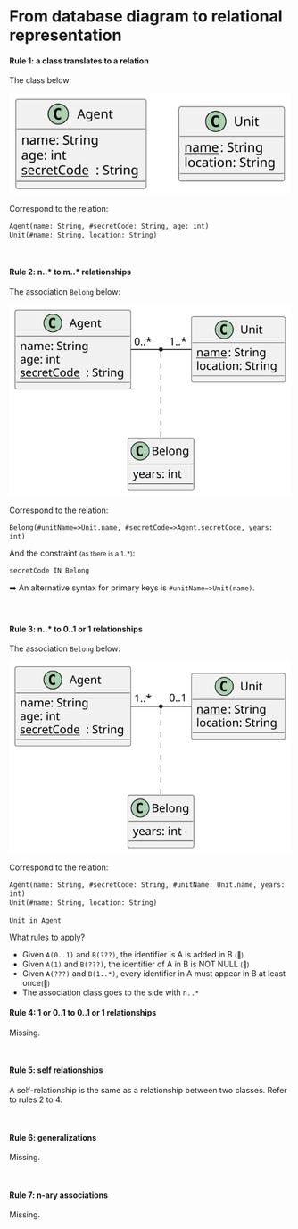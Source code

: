 # From database diagram to relational representation

<div class="row row-cols-lg-2"><div>

#### Rule 1: a class translates to a relation

The class below:

<div class="text-center">

![_uml/rule1.pu](_uml/rule1.svg)
</div>

Correspond to the relation:

```php!
Agent(name: String, #secretCode: String, age: int)
Unit(#name: String, location: String)
```

<br>

#### Rule 2: n..* to m..* relationships

The association `Belong` below:

<div class="text-center">

![_uml/rule2.pu](_uml/rule2.svg)
</div>

Correspond to the relation:

```php!
Belong(#unitName=>Unit.name, #secretCode=>Agent.secretCode, years: int)
```

And the constraint <small>(as there is a 1..*)</small>:

```php!
secretCode IN Belong
```

➡️ An alternative syntax for primary keys is `#unitName=>Unit(name)`.

<br>

#### Rule 3: n..* to 0..1 or 1 relationships

The association `Belong` below:

<div class="text-center">

![_uml/rule3.pu](_uml/rule3.svg)
</div>

Correspond to the relation:

```php!
Agent(name: String, #secretCode: String, #unitName: Unit.name, years: int)
Unit(#name: String, location: String)

Unit in Agent
```

What rules to apply?

* Given `A(0..1)` and `B(???)`, the identifier is A is added in B <small>(🔄️)</small>
* Given `A(1)` and `B(???)`, the identifier of A in B is NOT NULL <small>(🔄️)</small>
* Given `A(???)` and `B(1..*)`, every identifier in A must appear in B at least once<small>(🔄️)</small>
* The association class goes to the side with `n..*`

</div><div>

#### Rule 4: 1 or 0..1 to 0..1 or 1 relationships

Missing.

<br>

#### Rule 5: self relationships

A self-relationship is the same as a relationship between two classes. Refer to rules 2 to 4.

<br>

#### Rule 6: generalizations

Missing.

<br>

#### Rule 7: n-ary associations

Missing.
</div></div>